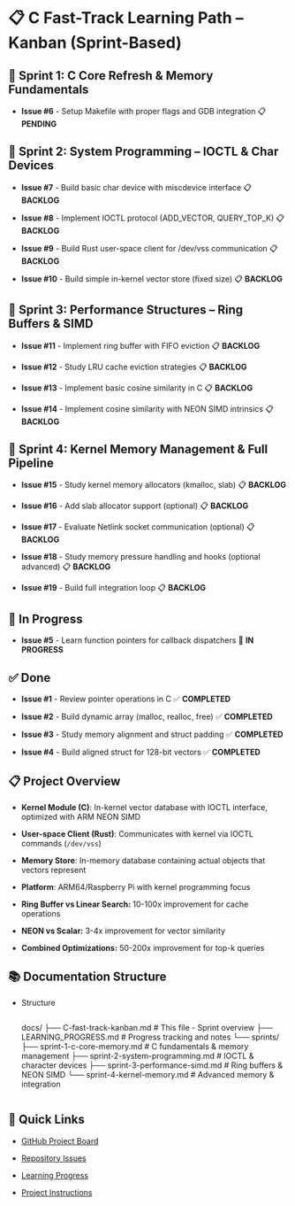 # 📋 C Fast-Track Learning Path – Kanban (Sprint-Based)

## 📅 Sprint 1: C Core Refresh & Memory Fundamentals

- **Issue #6** - Setup Makefile with proper flags and GDB integration 📋 **PENDING**

## 📅 Sprint 2: System Programming – IOCTL & Char Devices

- **Issue #7** - Build basic char device with miscdevice interface 📋 **BACKLOG**

- **Issue #8** - Implement IOCTL protocol (ADD_VECTOR, QUERY_TOP_K) 📋 **BACKLOG**

- **Issue #9** - Build Rust user-space client for /dev/vss communication 📋 **BACKLOG**

- **Issue #10** - Build simple in-kernel vector store (fixed size) 📋 **BACKLOG**

## 📅 Sprint 3: Performance Structures – Ring Buffers & SIMD

- **Issue #11** - Implement ring buffer with FIFO eviction 📋 **BACKLOG**

- **Issue #12** - Study LRU cache eviction strategies 📋 **BACKLOG**

- **Issue #13** - Implement basic cosine similarity in C 📋 **BACKLOG**

- **Issue #14** - Implement cosine similarity with NEON SIMD intrinsics 📋 **BACKLOG**

## 📅 Sprint 4: Kernel Memory Management & Full Pipeline

- **Issue #15** - Study kernel memory allocators (kmalloc, slab) 📋 **BACKLOG**

- **Issue #16** - Add slab allocator support (optional) 📋 **BACKLOG**

- **Issue #17** - Evaluate Netlink socket communication (optional) 📋 **BACKLOG**

- **Issue #18** - Study memory pressure handling and hooks (optional advanced) 📋 **BACKLOG**

- **Issue #19** - Build full integration loop 📋 **BACKLOG**

## 🚧 In Progress

- **Issue #5** - Learn function pointers for callback dispatchers 🔄 **IN PROGRESS**

## ✅ Done

- **Issue #1** - Review pointer operations in C ✅ **COMPLETED**

- **Issue #2** - Build dynamic array (malloc, realloc, free) ✅ **COMPLETED**

- **Issue #3** - Study memory alignment and struct padding ✅ **COMPLETED**

- **Issue #4** - Build aligned struct for 128-bit vectors ✅ **COMPLETED**

## 📋 Project Overview

- **Kernel Module (C)**: In-kernel vector database with IOCTL interface, optimized with ARM NEON SIMD

- **User-space Client (Rust)**: Communicates with kernel via IOCTL commands (`/dev/vss`)

- **Memory Store**: In-memory database containing actual objects that vectors represent

- **Platform**: ARM64/Raspberry Pi with kernel programming focus

- **Ring Buffer vs Linear Search:** 10-100x improvement for cache operations

- **NEON vs Scalar:** 3-4x improvement for vector similarity

- **Combined Optimizations:** 50-200x improvement for top-k queries

## 📚 Documentation Structure

- Structure
    ```md
    ```
    docs/
    ├── C-fast-track-kanban.md          # This file - Sprint overview
    ├── LEARNING_PROGRESS.md            # Progress tracking and notes
    └── sprints/
        ├── sprint-1-c-core-memory.md   # C fundamentals & memory management
        ├── sprint-2-system-programming.md  # IOCTL & character devices
        ├── sprint-3-performance-simd.md    # Ring buffers & NEON SIMD
        └── sprint-4-kernel-memory.md       # Advanced memory & integration
    ```
    ```

## 🎯 Quick Links

- [GitHub Project Board](https://github.com/users/avifenesh/projects/3)

- [Repository Issues](https://github.com/avifenesh/C-refresher/issues)

- [Learning Progress](LEARNING_PROGRESS.md)

- [Project Instructions](.github/instructions/instructions.instructions.md)

